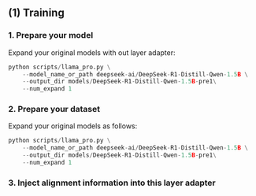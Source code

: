 ## (1) Training

### 1. Prepare your model
Expand your original models with out layer adapter:

```python
python scripts/llama_pro.py \
    --model_name_or_path deepseek-ai/DeepSeek-R1-Distill-Qwen-1.5B \
    --output_dir models/DeepSeek-R1-Distill-Qwen-1.5B-pre1\
    --num_expand 1
```

### 2. Prepare your dataset
Expand your original models as follows: 
```python
python scripts/llama_pro.py \
    --model_name_or_path deepseek-ai/DeepSeek-R1-Distill-Qwen-1.5B \
    --output_dir models/DeepSeek-R1-Distill-Qwen-1.5B-pre1\
    --num_expand 1
```


### 3. Inject alignment information into this layer adapter

